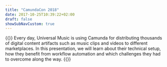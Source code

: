 ```yaml
---
title: "CamundaCon 2018"
date: 2017-10-25T10:39:22+02:00
draft: false
showSubNavCustom: true
---
```



{{<camundacon-talk title="Powering Digital Content Distribution" date="Friday, September 21, 9:40 am" speakers="Thomas Winkler" headshot="thomas.jpg" about="Thomas Winkler is Director Digital Distribution Services at Universal Music" >}}
Every day, Universal Music is using Camunda for distributing thousands of digital content artifacts such as music clips and videos to different marketplaces. In this presentation, we will learn about their technical setup, how they benefit from workflow automation and which challenges they had to overcome along the way. 
{{</camundacon-talk>}}
